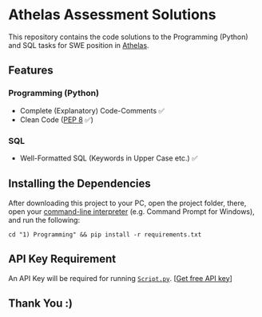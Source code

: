 # Athelas Assessment Solutions

This repository contains the code solutions to the Programming (Python) and SQL tasks for SWE position in [Athelas](https://www.athelas.com).


## Features

### Programming (Python)

- Complete (Explanatory) Code-Comments ✅
- Clean Code ([PEP 8](https://www.python.org/dev/peps/pep-0008/) ✅)

### SQL

- Well-Formatted SQL (Keywords in Upper Case etc.) ✅


## Installing the Dependencies

After downloading this project to your PC, open the project folder, there, open your [command-line interpreter](https://en.wikipedia.org/wiki/List_of_command-line_interpreters#:~:text=In%20computing%2C%20a%20command-line%20interpreter%2C%20or%20command%20language%20interpreter%2C%20is%20a%20blanket%20term%20for%20a%20certain%20class%20of%20programs%20designed%20to%20read%20lines%20of%20text%20entered%20by%20a%20user%2C%20thus%20implementing%20a%20command-line%20interface.) (e.g. Command Prompt for Windows), and run the following:
```
cd "1) Programming" && pip install -r requirements.txt
```


## API Key Requirement

An API Key will be required for running [`Script.py`](1%29%20Programming/Script.py). [[Get free API key](https://finnhub.io/dashboard)]


## Thank You :)
